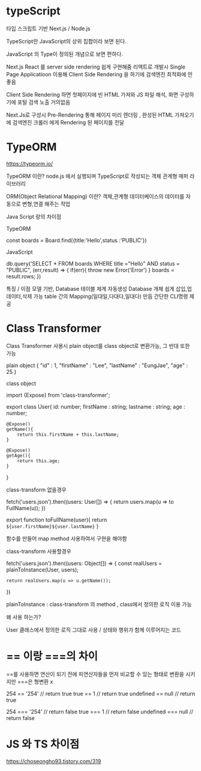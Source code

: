 # typeScript

타입 스크립트 기반 Next.js / Node.js

TypeScript란 JavaScript의 상위 집합이라 보면 된다.

JavaScript 의 Type이 정의된 개념으로 보면 편하다.

Next.js 
React 를 server side rendering 쉽게 구현해줌 리액트로 개발시 Single Page Applicatioon 이용해 Client Side Rendering 을 하기에 검색엔진 최적화에 안좋음

Client Side Rendering 하면 첫페이지에 빈 HTML 가져와 JS 파일 해석, 화면 구성하기에 포털 검색 노출 거의없음

Next.Js로 구성시 Pre-Rendering 통해 페이지 미리 렌더링 , 완성된 HTML 가져오기에 검색엔진 크롤러 에게 Rendering 된 페이지를 전달




# TypeORM
https://typeorm.io/

TypeORM 이란? node.js 에서 실행되며 TypeScript로 작성되는 객체 관계형 매퍼 라이브러리 

ORM(Object Relational Mapping) 이란?
객체,관계형 데이터베이스의 데이터를 자동으로 변형,연결 해주는 작업


Java Script 랑의 차이점

TypeORM

const boards = Board.find({title:'Hello',status :'PUBLIC'})

JavaScript

db.query('SELECT * FROM boards WHERE title ="Hello" AND status = "PUBLIC", (err,result) => {
    if(err){
        throw new Error('Error')
    }
    boards = result.rows;
})

특징 / 이점
모델 기반, Database 테이블 체계 자동생성
Database 개체 쉽게 삽입,업데이터,삭제 가능
table 간의 Mapping(일대일,다대다,일대다) 만듬
간단한 CLI명령 제공


# Class Transformer

Class Transformer 사용시 plain object를 class object로 변환가능, 그 반대 또한 가능


plain object 
{
    "id" : 1,
    "firstName" : "Lee",
    "lastName" : "EungJae",
    "age" : 25
}



class object

import {Expose} from 'class-transformer';

export class User{
    id: number;
    firstName : string;
    lastname : string;
    age : number;
    
    @Expose()
    getName(){
        return this.firstName + this.lastName;
    }
    
    @Expose()
    getAge(){
        return this.age;
    }
}

class-transform 없을경우

fetch('users.json').then((users: User[]) => {
    return users.map(u => to FullName(u));
})

export function toFullName(user){
    return `${user.firstName}${user.lastName}`
}

함수를 만들어 map method 사용하여서 구현을 해야함


class-transform 사용할경우

fetch('users.json').then((users: Object[]) => {
    const realUsers = plainToInstance(User, users);

    return realUsers.map(u => u.getName());
})

plainToInstance : class-transform 의 method , class에서 정의한 로직 이용 가능 


왜 사용 하는가?

User 클래스에서 정의한 로직 그대로 사용 / 상태와 행위가 함께 이루어지는 코드


# == 이랑 ===의 차이

==를 사용하면 연산이 되기 전에 피연산자들을 먼저 비교할 수 있는 형태로 변환을 시키지만 ===은 형변환 x

254 == '254'                // return true
true == 1                   // return true
undefined == null           // return true

254 === '254'               // return false
true === 1                  // return false
undefined === null          // return false


# JS 와 TS 차이점
https://choseongho93.tistory.com/319


